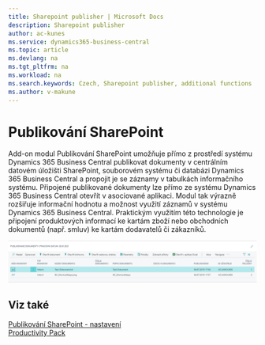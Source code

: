 ```yaml
---
title: Sharepoint publisher | Microsoft Docs
description: Sharepoint publisher
author: ac-kunes
ms.service: dynamics365-business-central
ms.topic: article
ms.devlang: na
ms.tgt_pltfrm: na
ms.workload: na
ms.search.keywords: Czech, Sharepoint publisher, additional functions
ms.author: v-makune
---
```

# Publikování SharePoint

Add-on modul Publikování SharePoint umožňuje přímo z prostředí systému Dynamics 365 Business Central publikovat dokumenty v centrálním datovém úložišti SharePoint, souborovém systému či databázi Dynamics 365 Business Central a propojit je se záznamy v tabulkách informačního systému. Připojené publikované dokumenty lze přímo ze systému Dynamics 365 Business Central otevřít v asociované aplikaci. Modul tak výrazně rozšiřuje informační hodnotu a možnost využití záznamů v systému Dynamics 365 Business Central. Praktickým využitím této technologie je připojení produktových informací ke kartám zboží nebo obchodních dokumentů (např. smluv) ke kartám dodavatelů či zákazníků.

![Sharepoint](media/sharepoint.png "Sharepoint")


## Viz také

[Publikování SharePoint - nastavení](ac-sharepoint-publisher-setup.md)  
[Productivity Pack](ac-productivity-pack.md)
